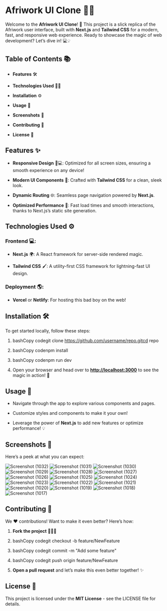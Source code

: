 Afriwork UI Clone 🎨✨
=====================

Welcome to the **Afriwork UI Clone**! 🚀 This project is a slick replica of the Afriwork user interface, built with **Next.js** and **Tailwind CSS** for a modern, fast, and responsive web experience. Ready to showcase the magic of web development? Let’s dive in! 💻💡

Table of Contents 📚
--------------------

*   **Features** 🛠️
    
*   **Technologies Used** 🧑‍💻
    
*   **Installation** ⚙️
    
*   **Usage** 📖
    
*   **Screenshots** 📸
    
*   **Contributing** 🤝
    
*   **License** 📜
    

Features ✨
----------

*   **Responsive Design** 📱💻: Optimized for all screen sizes, ensuring a smooth experience on any device!
    
*   **Modern UI Components** 🎨: Crafted with **Tailwind CSS** for a clean, sleek look.
    
*   **Dynamic Routing** 🌐: Seamless page navigation powered by **Next.js**.
    
*   **Optimized Performance** 🚀: Fast load times and smooth interactions, thanks to Next.js’s static site generation.
    

Technologies Used ⚙️
--------------------

### Frontend 💻:

*   **Next.js** 🌍: A React framework for server-side rendered magic.
    
*   **Tailwind CSS** 🖌️: A utility-first CSS framework for lightning-fast UI design.
    

### Deployment 🌎:

*   **Vercel** or **Netlify**: For hosting this bad boy on the web!
    

Installation 🛠️
----------------

To get started locally, follow these steps:

1.  bashCopy codegit clone https://github.com/username/repo.gitcd repo
    
2.  bashCopy codenpm install
    
3.  bashCopy codenpm run dev
    
4.  Open your browser and head over to [**http://localhost:3000**](http://localhost:3000) to see the magic in action! 🌟
    

Usage 📖
--------

*   Navigate through the app to explore various components and pages.
    
*   Customize styles and components to make it your own!
    
*   Leverage the power of **Next.js** to add new features or optimize performance! 💡
    

Screenshots 📸
--------------

Here’s a peek at what you can expect:

![Screenshot (1032)](https://github.com/user-attachments/assets/2b8f9011-f172-4af7-b130-e0556ca304c9)
![Screenshot (1031)](https://github.com/user-attachments/assets/56b44987-3a0f-458b-b3a9-d2ed7e9f45f5)
![Screenshot (1030)](https://github.com/user-attachments/assets/f005fe21-0eba-4d7a-b3b6-1c1af71df2d3)
![Screenshot (1029)](https://github.com/user-attachments/assets/5ec953cc-fe90-4706-b96f-36cdbfa07ea0)
![Screenshot (1028)](https://github.com/user-attachments/assets/ecee465e-a974-41e8-8b0d-2849907bd485)
![Screenshot (1027)](https://github.com/user-attachments/assets/d8764322-e2cc-41fb-8a8c-5747ca4508b2)
![Screenshot (1026)](https://github.com/user-attachments/assets/4f589e8e-a4e2-4ec1-8654-31d39d853e1f)
![Screenshot (1025)](https://github.com/user-attachments/assets/e9d04a1e-c058-4c00-899b-0cb1aa186c47)
![Screenshot (1024)](https://github.com/user-attachments/assets/545ec6f8-3ecb-4236-b30f-2a3b16d8b13b)
![Screenshot (1023)](https://github.com/user-attachments/assets/66ecf6b0-a63e-4b59-9d49-df466ecbece7)
![Screenshot (1022)](https://github.com/user-attachments/assets/b834b220-da45-4024-a7e4-b87455b03346)
![Screenshot (1021)](https://github.com/user-attachments/assets/adfaf4e3-2622-410f-8d61-435a25a59351)
![Screenshot (1020)](https://github.com/user-attachments/assets/6cc240f8-03a4-4401-b5d1-b7746869ff8d)
![Screenshot (1019)](https://github.com/user-attachments/assets/d99d58c2-4c9c-44de-817a-9e9427ca93c3)
![Screenshot (1018)](https://github.com/user-attachments/assets/f8c6aa94-eed6-4a14-b40b-4a8dfd8acf2d)
![Screenshot (1017)](https://github.com/user-attachments/assets/2a6191de-37b4-4693-94a4-d922730df613)


Contributing 🤝
---------------

We ❤️ contributions! Want to make it even better? Here’s how:

1.  **Fork the project** 🧑‍🤝‍🧑
    
2.  bashCopy codegit checkout -b feature/NewFeature
    
3.  bashCopy codegit commit -m "Add some feature"
    
4.  bashCopy codegit push origin feature/NewFeature
    
5.  **Open a pull request** and let’s make this even better together! ✨
    

License 📜
----------

This project is licensed under the **MIT License** - see the LICENSE file for details.
